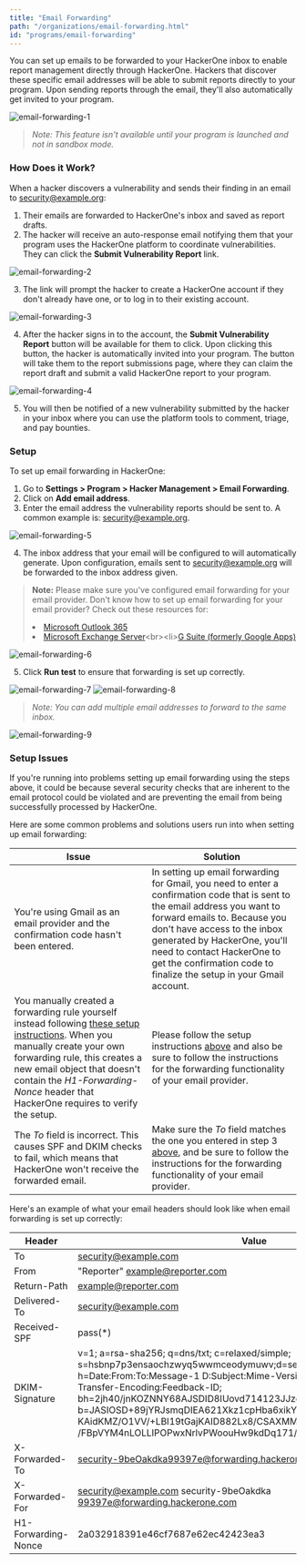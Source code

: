 ```yaml
---
title: "Email Forwarding"
path: "/organizations/email-forwarding.html"
id: "programs/email-forwarding"
---
```


You can set up emails to be forwarded to your HackerOne inbox to enable report management directly through HackerOne. Hackers that discover these specific email addresses will be able to submit reports directly to your program. Upon sending reports through the email, they'll also automatically get invited to your program.

![email-forwarding-1](./images/email-forwarding-1.jpg)

><i>Note: This feature isn't available until your program is launched and not in sandbox mode.</i>

### How Does it Work?
When a hacker discovers a vulnerability and sends their finding in an email to security@example.org:
1. Their emails are forwarded to HackerOne's inbox and saved as report drafts.
2. The hacker will receive an auto-response email notifying them that your program uses the HackerOne platform to coordinate vulnerabilities. They can click the **Submit Vulnerability Report** link.

![email-forwarding-2](./images/email-forwarding-2.jpg)

3. The link will prompt the hacker to create a HackerOne account if they don't already have one, or to log in to their existing account.

![email-forwarding-3](./images/email-forwarding-3.png)

4. After the hacker signs in to the account, the **Submit Vulnerability Report** button will be available for them to click. Upon clicking this button, the hacker is automatically invited into your program. The button will take them to the report submissions page, where they can claim the report draft and submit a valid HackerOne report to your program.

![email-forwarding-4](./images/email-forwarding-4.png)

5. You will then be notified of a new vulnerability submitted by the hacker in your inbox where you can use the platform tools to comment, triage, and pay bounties.

### Setup

To set up email forwarding in HackerOne:
1. Go to **Settings > Program > Hacker Management > Email Forwarding**.
2. Click on **Add email address**.
3. Enter the email address the vulnerability reports should be sent to. A common example is: security@example.org.

![email-forwarding-5](./images/email-forwarding-5.png)

4. The inbox address that your email will be configured to will automatically generate. Upon configuration, emails sent to security@example.org will be forwarded to the inbox address given.

> **Note:** Please make sure you've configured email forwarding for your email provider. Don't know how to set up email forwarding for your email provider? Check out these resources for:<br><li>[Microsoft Outlook 365](https://support.office.com/en-US/article/Forward-email-to-another-email-account-1ED4EE1E-74F8-4F53-A174-86B748FF6A0E)<br><li>[Microsoft Exchange Server](https://technet.microsoft.com/en-us/library/dd351134(v=exchg.141).aspx)<br><li>[G Suite (formerly Google Apps)](https://support.google.com/a/answer/4524505)

![email-forwarding-6](./images/email-forwarding-6.png)

5. Click **Run test** to ensure that forwarding is set up correctly.

![email-forwarding-7](./images/email-forwarding-7.png)
![email-forwarding-8](./images/email-forwarding-8.png)

><i>Note: You can add multiple email addresses to forward to the same inbox.</i>

![email-forwarding-9](./images/email-forwarding-9.png)

### Setup Issues
If you're running into problems setting up email forwarding using the steps above, it could be because several security checks that are inherent to the email protocol could be violated and are preventing the email from being successfully processed by HackerOne.

Here are some common problems and solutions users run into when setting up email forwarding:

Issue | Solution
----- | --------
You're using Gmail as an email provider and the confirmation code hasn't been entered. | In setting up email forwarding for Gmail, you need to enter a confirmation code that is sent to the email address you want to forward emails to. Because you don't have access to the inbox generated by HackerOne, you'll need to contact HackerOne to get the confirmation code to finalize the setup in your Gmail account.
You manually created a forwarding rule yourself instead following [these setup instructions](email-forwarding.html#set-up). When you manually create your own forwarding rule, this creates a new email object that doesn't contain the *H1-Forwarding-Nonce* header that HackerOne requires to verify the setup. | Please follow the setup instructions [above](email-forwarding.html#set-up) and also be sure to follow the instructions for the forwarding functionality of your email provider.
The *To* field is incorrect. This causes SPF and DKIM checks to fail, which means that HackerOne won't receive the forwarded email. | Make sure the *To* field matches the one you entered in step 3 [above](email-forwarding.html#set-up), and be sure to follow the instructions for the forwarding functionality of your email provider.

Here's an example of what your email headers should look like when email forwarding is set up correctly:

Header | Value
------ | ------
To | security@example.com
From | "Reporter" <example@reporter.com>
Return-Path | example@reporter.com
Delivered-To | security@example.com
Received-SPF | pass(*)
DKIM-Signature | v=1; a=rsa-sha256; q=dns/txt; c=relaxed/simple; s=hsbnp7p3ensaochzwyq5wwmceodymuwv;d=server.com; t=12738181; h=Date:From:To:Message-1 D:Subject:Mime-Version:Content-Type:Content-Transfer-Encoding:Feedback-ID; bh=2jh40/jnKOZNNY68AJSDID8IUovd714123JJzgOVWqFX4Q=; b=JASIOSD+89jYRJsmqDIEA621Xkz1cpHba6xikYasjid8JJoc KAidKMZ/O1VV/+LBI19tGajKAID882Lx8/CSAXMMiKlamK+ac+rOfqQKDIA88INOL /FBpVYM4nLOLLIPOPwxNrlvPWoouHw9kdDq171/dUs YO7E=
X-Forwarded-To | security-9beOakdka99397e@forwarding.hackerone.com
X-Forwarded-For | security@example.com security-9beOakdka 99397e@forwarding.hackerone.com
H1-Forwarding-Nonce | 2a032918391e46cf7687e62ec42423ea3
